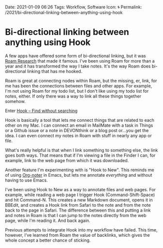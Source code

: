 Date: 2021-01-09 06:26
Tags: Workflow, Software
Icon: 🌀
Permalink: /2021/bi-directional-linking-between-anything-using-hook

# Bi-directional linking between anything using Hook

A few apps have offered some form of bi-directional linking, but it was [Roam Research](https://roamreasearch.com) that made it famous. I've been using Roam for more than a year and it has transformed the way I take notes. It's the way Roam does bi-directional linking that has me hooked.

Roam is great at connecting nodes within Roam, but the missing, er, link, for me has been the connections between files and other apps. For example, I'm not using Roam for my todo list, but I don't like using my todo list for notes, either. If only there was a way to link all these things together somehow.

Enter [Hook – Find without searching](https://hookproductivity.com/)

Hook is basically a tool that lets me connect things that are related to each other on my Mac. I can connect an email in MailMate with a task in Things or a Github issue or a note in DEVONthink or a blog post or...you get the idea. I can even connect my notes in Roam with stuff in nearly any app or file.

What's really helpful is that when I link something to something else, the link goes both ways. That means that if I'm viewing a file in the Finder I can, for example, link to the web page from which it was downloaded.

Another feature I'm experimenting with is "Hook to New". This reminds me of using [Org-noter](https://github.com/weirdNox/org-noter) in Emacs, but lets me annotate _everything_ and without having to use Emacs.

I've been using Hook to New as a way to annotate files and web pages. For example, while reading a web page I trigger Hook (Command-Shift-Space) and hit Command-N. This creates a new Markdown document, opens it in BBEdit, and creates a Hook link from Safari to the note and from the note back to the page in Safari. The difference between this and putting a link and notes in Roam is that I can jump to the notes directly from the web page, while I'm reading it. And back again.

Previous attempts to integrate Hook into my workflow have failed. This time, however, I've learned from Roam the value of backlinks, which gives the whole concept a better chance of sticking.
